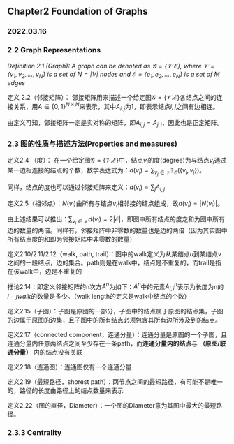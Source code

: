 ## Chapter2 Foundation of Graphs
### 2022.03.16

### 2.2 Graph Representations
*Definition 2.1 (Graph): A graph can be denoted as $\mathcal{G}=\{\mathcal{V}. \mathcal{E} \}$, where $\mathcal{V}=\{v_1,v_2,...,v_N\}$ is a set of $N=|V|$ nodes and $\mathcal{E}=\{e_1,e_2,...,e_N\}$ is a set of M edges*

定义 2.2（邻接矩阵）： 邻接矩阵用来描述一个给定图$\mathcal{G}=\{\mathcal{V}. \mathcal{E} \}$各结点之间的连接关系，用$A \in \{0,1\}^{N \times N}$来表示，其中$A_{i,j}$为1，即表示结点$i,j$之间有边相连。

由定义可知，邻接矩阵一定是实对称的矩阵，即$A_{i,j}=A_{j,i}$，因此也是正定矩阵。

### 2.3 图的性质与描述方法(Properties and measures)

定义2.4 （度）： 在一个给定图$\mathcal{G}=\{\mathcal{V}. \mathcal{E} \}$中，结点$v_i$的度(degree)为与结点$v_i$通过某一边相连接的结点的个数，数学表达式为：$d(v_i)=\sum_{v_j \in \mathcal{V}} \mathbb{1}_{\mathcal{E}}(\{v_i, v_j\})$。

同样，结点的度也可以通过邻接矩阵来定义：$d(v_i) = \sum_jA_{i,j}$

定义2.5（相邻点）：$N(v_i)$由所有与结点$v_i$相邻接的结点组成，故$d(v_i)=|N(v_i)|$。

由上述结果可以推出：$\sum_ {v_i\in\mathcal{V}}d(v_i) = 2|\mathcal{E}|$，即图中所有结点的度之和为图中所有边的数量的两倍。同样有，邻接矩阵中非零数的数量也是边的两倍（因为其实图中所有结点度的和即为邻接矩阵中非零数的数量）

定义2.10/2.11/2.12（walk, path, trail）：图中的walk定义为从某结点$u$到某结点$v$之间的一段结点，边的集合。path则是在walk中，结点是不重复的，而trail是指在该walk中，边是不重复的

推论2.14：即定义邻接矩阵的n次方$A^n$为如下：$A^n$中的元素$A^n_{i,j}$表示为长度为n的 $i-j walk$的数量是多少。（walk length的定义是walk中结点的个数）

定义2.15（子图）：子图是原图的一部分，子图中的结点属于原图的结点集，子图的边属于原图的边集，且子图中的所有结点必须包含其所有边所涉及到的结点。

定义2.17（connected component，连通分量）：连通分量是原图的一个子图，且连通分量内任意两结点之间至少存在一条path，而**连通分量内的结点**与 **（原图/联通分量）** 内的结点没有关联

定义2.18（连通图）：连通图仅有一个连通分量

定义2.19（最短路径，shorest path）：两节点之间的最短路径，有可能不是唯一的，路径的长度由路径上的结点数量来表示

定义2.22（图的直径，Diameter）：一个图的Diameter意为其图中最大的最短路径。

### 2.3.3 Centrality 

